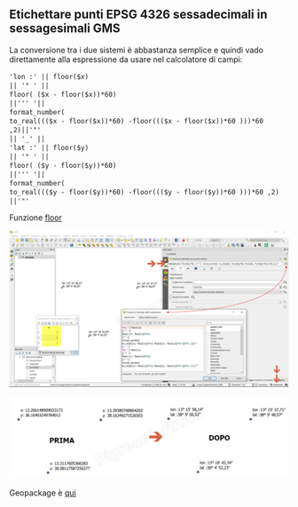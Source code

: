 ## Etichettare punti EPSG 4326 sessadecimali in sessagesimali GMS

La conversione tra i due sistemi è abbastanza semplice e quindi vado direttamente alla espressione da usare nel calcolatore di campi:

```
'lon :' || floor($x)
|| '° ' || 
floor( ($x - floor($x))*60) 
||''' '|| 
format_number( 
to_real((($x - floor($x))*60) -floor((($x - floor($x))*60 )))*60 ,2)||'"'
|| '_' || 
'lat :' || floor($y)
|| '° ' || 
floor( ($y - floor($y))*60) 
||''' '|| 
format_number( 
to_real((($y - floor($y))*60) -floor((($y - floor($y))*60 )))*60 ,2) ||'"'
```
Funzione [floor](/gr_funzioni/matematica/funzioni/floor.md)

![](/img/esempi/conversione/conversione1.png)

![](/img/esempi/conversione/conversione2.png)


Geopackage è [qui](/esempi/dati_esempi.gpkg)
